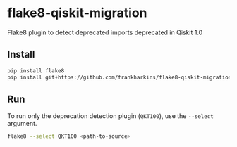 # flake8-qiskit-migration

Flake8 plugin to detect deprecated imports deprecated in Qiskit 1.0

## Install

```sh
pip install flake8
pip install git+https://github.com/frankharkins/flake8-qiskit-migration
```

## Run

To run only the deprecation detection plugin (`QKT100`), use the `--select` argument.

```sh
flake8 --select QKT100 <path-to-source>
```
